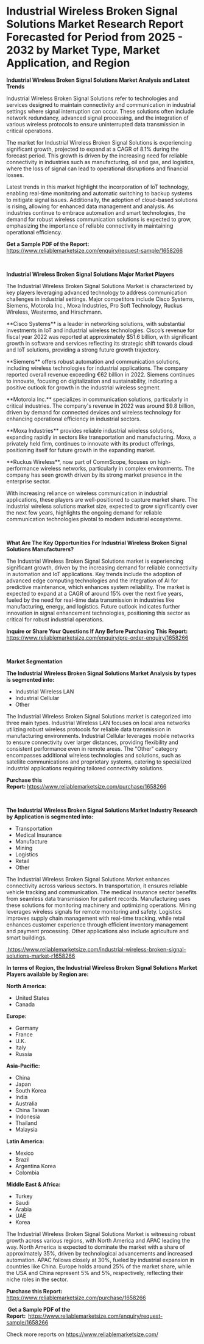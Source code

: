 <p><h1>Industrial Wireless Broken Signal Solutions Market Research Report Forecasted for Period from 2025 -  2032 by Market Type, Market Application, and Region</h1></p><p><strong>Industrial Wireless Broken Signal Solutions Market Analysis and Latest Trends</strong></p>
<p><p>Industrial Wireless Broken Signal Solutions refer to technologies and services designed to maintain connectivity and communication in industrial settings where signal interruption can occur. These solutions often include network redundancy, advanced signal processing, and the integration of various wireless protocols to ensure uninterrupted data transmission in critical operations.</p><p>The market for Industrial Wireless Broken Signal Solutions is experiencing significant growth, projected to expand at a CAGR of 8.1% during the forecast period. This growth is driven by the increasing need for reliable connectivity in industries such as manufacturing, oil and gas, and logistics, where the loss of signal can lead to operational disruptions and financial losses. </p><p>Latest trends in this market highlight the incorporation of IoT technology, enabling real-time monitoring and automatic switching to backup systems to mitigate signal issues. Additionally, the adoption of cloud-based solutions is rising, allowing for enhanced data management and analysis. As industries continue to embrace automation and smart technologies, the demand for robust wireless communication solutions is expected to grow, emphasizing the importance of reliable connectivity in maintaining operational efficiency.</p></p>
<p><strong>Get a Sample PDF of the Report:&nbsp;</strong> <a href="https://www.reliablemarketsize.com/enquiry/request-sample/1658266?utm_campaign=3076&utm_medium=2&utm_source=Github&utm_content=ia&utm_term=23032025&utm_id=industrial-wireless-broken-signal-solutions">https://www.reliablemarketsize.com/enquiry/request-sample/1658266</a></p>
<p>&nbsp;</p>
<p><strong>Industrial Wireless Broken Signal Solutions Major Market Players</strong></p>
<p><p>The Industrial Wireless Broken Signal Solutions Market is characterized by key players leveraging advanced technology to address communication challenges in industrial settings. Major competitors include Cisco Systems, Siemens, Motorola Inc., Moxa Industries, Pro Soft Technology, Ruckus Wireless, Westermo, and Hirschmann.</p><p>**Cisco Systems** is a leader in networking solutions, with substantial investments in IoT and industrial wireless technologies. Cisco’s revenue for fiscal year 2022 was reported at approximately $51.6 billion, with significant growth in software and services reflecting its strategic shift towards cloud and IoT solutions, providing a strong future growth trajectory.</p><p>**Siemens** offers robust automation and communication solutions, including wireless technologies for industrial applications. The company reported overall revenue exceeding €62 billion in 2022. Siemens continues to innovate, focusing on digitalization and sustainability, indicating a positive outlook for growth in the industrial wireless segment.</p><p>**Motorola Inc.** specializes in communication solutions, particularly in critical industries. The company's revenue in 2022 was around $9.8 billion, driven by demand for connected devices and wireless technology for enhancing operational efficiency in industrial sectors.</p><p>**Moxa Industries** provides reliable industrial wireless solutions, expanding rapidly in sectors like transportation and manufacturing. Moxa, a privately held firm, continues to innovate with its product offerings, positioning itself for future growth in the expanding market.</p><p>**Ruckus Wireless**, now part of CommScope, focuses on high-performance wireless networks, particularly in complex environments. The company has seen growth driven by its strong market presence in the enterprise sector.</p><p>With increasing reliance on wireless communication in industrial applications, these players are well-positioned to capture market share. The industrial wireless solutions market size, expected to grow significantly over the next few years, highlights the ongoing demand for reliable communication technologies pivotal to modern industrial ecosystems.</p></p>
<p>&nbsp;</p>
<p><strong>What Are The Key Opportunities For Industrial Wireless Broken Signal Solutions Manufacturers?</strong></p>
<p><p>The Industrial Wireless Broken Signal Solutions market is experiencing significant growth, driven by the increasing demand for reliable connectivity in automation and IoT applications. Key trends include the adoption of advanced edge computing technologies and the integration of AI for predictive maintenance, which enhances system reliability. The market is expected to expand at a CAGR of around 15% over the next five years, fueled by the need for real-time data transmission in industries like manufacturing, energy, and logistics. Future outlook indicates further innovation in signal enhancement technologies, positioning this sector as critical for robust industrial operations.</p></p>
<p><strong>Inquire or Share Your Questions If Any Before Purchasing This Report:</strong> <a href="https://www.reliablemarketsize.com/enquiry/pre-order-enquiry/1658266?utm_campaign=3076&utm_medium=2&utm_source=Github&utm_content=ia&utm_term=23032025&utm_id=industrial-wireless-broken-signal-solutions">https://www.reliablemarketsize.com/enquiry/pre-order-enquiry/1658266</a></p>
<p>&nbsp;</p>
<p><strong>Market Segmentation</strong></p>
<p><strong>The Industrial Wireless Broken Signal Solutions Market Analysis by types is segmented into:</strong></p>
<p><ul><li>Industrial Wireless LAN</li><li>Industrial Cellular</li><li>Other</li></ul></p>
<p><p>The Industrial Wireless Broken Signal Solutions market is categorized into three main types. Industrial Wireless LAN focuses on local area networks utilizing robust wireless protocols for reliable data transmission in manufacturing environments. Industrial Cellular leverages mobile networks to ensure connectivity over larger distances, providing flexibility and consistent performance even in remote areas. The "Other" category encompasses additional wireless technologies and solutions, such as satellite communications and proprietary systems, catering to specialized industrial applications requiring tailored connectivity solutions.</p></p>
<p><strong>Purchase this Report:&nbsp;</strong><a href="https://www.reliablemarketsize.com/purchase/1658266?utm_campaign=3076&utm_medium=2&utm_source=Github&utm_content=ia&utm_term=23032025&utm_id=industrial-wireless-broken-signal-solutions">https://www.reliablemarketsize.com/purchase/1658266</a></p>
<p>&nbsp;</p>
<p><strong>The Industrial Wireless Broken Signal Solutions Market Industry Research by Application is segmented into:</strong></p>
<p><ul><li>Transportation</li><li>Medical Insurance</li><li>Manufacture</li><li>Mining</li><li>Logistics</li><li>Retail</li><li>Other</li></ul></p>
<p><p>The Industrial Wireless Broken Signal Solutions Market enhances connectivity across various sectors. In transportation, it ensures reliable vehicle tracking and communication. The medical insurance sector benefits from seamless data transmission for patient records. Manufacturing uses these solutions for monitoring machinery and optimizing operations. Mining leverages wireless signals for remote monitoring and safety. Logistics improves supply chain management with real-time tracking, while retail enhances customer experience through efficient inventory management and payment processing. Other applications also include agriculture and smart buildings.</p></p>
<p><a href="https://www.reliablemarketsize.com/industrial-wireless-broken-signal-solutions-market-r1658266?utm_campaign=3076&utm_medium=2&utm_source=Github&utm_content=ia&utm_term=23032025&utm_id=industrial-wireless-broken-signal-solutions">&nbsp;https://www.reliablemarketsize.com/industrial-wireless-broken-signal-solutions-market-r1658266</a></p>
<p><strong>In terms of Region, the Industrial Wireless Broken Signal Solutions Market Players available by Region are:</strong></p>
<p>
    <p> <strong> North America: </strong>
        <ul>
            <li>United States</li>
            <li>Canada</li>
        </ul>
        </p> 
    <p> <strong> Europe: </strong>
        <ul>
            <li>Germany</li>
            <li>France</li>
            <li>U.K.</li>
            <li>Italy</li>
            <li>Russia</li>
        </ul>
        </p> 
    <p> <strong> Asia-Pacific: </strong>
        <ul>
            <li>China</li>
            <li>Japan</li>
            <li>South Korea</li>
            <li>India</li>
            <li>Australia</li>
            <li>China Taiwan</li>
            <li>Indonesia</li>
            <li>Thailand</li>
            <li>Malaysia</li>
        </ul>
        </p> 
    <p> <strong> Latin America: </strong>
        <ul>
            <li>Mexico</li>
            <li>Brazil</li>
            <li>Argentina Korea</li>
            <li>Colombia</li>
        </ul>
        </p> 
    <p> <strong> Middle East & Africa: </strong>
        <ul>
            <li>Turkey</li>
            <li>Saudi</li>
            <li>Arabia</li>
            <li>UAE</li>
            <li>Korea</li>
        </ul>
    </p>
    </p>
<p><p>The Industrial Wireless Broken Signal Solutions Market is witnessing robust growth across various regions, with North America and APAC leading the way. North America is expected to dominate the market with a share of approximately 35%, driven by technological advancements and increased automation. APAC follows closely at 30%, fueled by industrial expansion in countries like China. Europe holds around 25% of the market share, while the USA and China represent 5% and 5%, respectively, reflecting their niche roles in the sector.</p></p>
<p><strong>Purchase this Report: </strong><a href="https://www.reliablemarketsize.com/purchase/1658266?utm_campaign=3076&utm_medium=2&utm_source=Github&utm_content=ia&utm_term=23032025&utm_id=industrial-wireless-broken-signal-solutions">https://www.reliablemarketsize.com/purchase/1658266</a></p>
<p>&nbsp;<strong>Get a Sample PDF of the Report:&nbsp;&nbsp;</strong><a href="https://www.reliablemarketsize.com/enquiry/request-sample/1658266?utm_campaign=3076&utm_medium=2&utm_source=Github&utm_content=ia&utm_term=23032025&utm_id=industrial-wireless-broken-signal-solutions">https://www.reliablemarketsize.com/enquiry/request-sample/1658266</a></p>
<p><strong></strong></p>
<p>Check more reports on <a href="https://www.reliablemarketsize.com/?utm_campaign=3076&utm_medium=2&utm_source=Github&utm_content=ia&utm_term=23032025&utm_id=industrial-wireless-broken-signal-solutions">https://www.reliablemarketsize.com/</a></p>